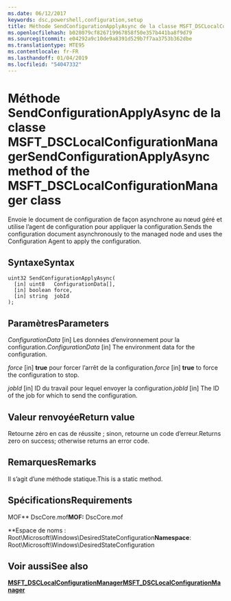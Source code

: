 ```yaml
---
ms.date: 06/12/2017
keywords: dsc,powershell,configuration,setup
title: Méthode SendConfigurationApplyAsync de la classe MSFT_DSCLocalConfigurationManager
ms.openlocfilehash: b028079cf826719967858f50e357b441ba8f9d79
ms.sourcegitcommit: e04292a9c10de9a8391d529b7f7aa3753b362dbe
ms.translationtype: MTE95
ms.contentlocale: fr-FR
ms.lasthandoff: 01/04/2019
ms.locfileid: "54047332"
---
```

# <a name="sendconfigurationapplyasync-method-of-the-msftdsclocalconfigurationmanager-class"></a><span data-ttu-id="f008b-103">Méthode SendConfigurationApplyAsync de la classe MSFT_DSCLocalConfigurationManager</span><span class="sxs-lookup"><span data-stu-id="f008b-103">SendConfigurationApplyAsync method of the MSFT_DSCLocalConfigurationManager class</span></span>

<span data-ttu-id="f008b-104">Envoie le document de configuration de façon asynchrone au nœud géré et utilise l’agent de configuration pour appliquer la configuration.</span><span class="sxs-lookup"><span data-stu-id="f008b-104">Sends the configuration document asynchronously to the managed node and uses the Configuration Agent to apply the configuration.</span></span>

## <a name="syntax"></a><span data-ttu-id="f008b-105">Syntaxe</span><span class="sxs-lookup"><span data-stu-id="f008b-105">Syntax</span></span>

```mof
uint32 SendConfigurationApplyAsync(
  [in] uint8   ConfigurationData[],
  [in] boolean force,
  [in] string  jobId
);
```

## <a name="parameters"></a><span data-ttu-id="f008b-106">Paramètres</span><span class="sxs-lookup"><span data-stu-id="f008b-106">Parameters</span></span>

<span data-ttu-id="f008b-107">*ConfigurationData* \[in\] Les données d’environnement pour la configuration.</span><span class="sxs-lookup"><span data-stu-id="f008b-107">*ConfigurationData* \[in\] The environment data for the configuration.</span></span>

<span data-ttu-id="f008b-108">*force* \[in\] **true** pour forcer l’arrêt de la configuration.</span><span class="sxs-lookup"><span data-stu-id="f008b-108">*force* \[in\] **true** to force the configuration to stop.</span></span>

<span data-ttu-id="f008b-109">*jobId* \[in\] ID du travail pour lequel envoyer la configuration.</span><span class="sxs-lookup"><span data-stu-id="f008b-109">*jobId* \[in\] The ID of the job for which to send the configuration.</span></span>

## <a name="return-value"></a><span data-ttu-id="f008b-110">Valeur renvoyée</span><span class="sxs-lookup"><span data-stu-id="f008b-110">Return value</span></span>

<span data-ttu-id="f008b-111">Retourne zéro en cas de réussite ; sinon, retourne un code d’erreur.</span><span class="sxs-lookup"><span data-stu-id="f008b-111">Returns zero on success; otherwise returns an error code.</span></span>

## <a name="remarks"></a><span data-ttu-id="f008b-112">Remarques</span><span class="sxs-lookup"><span data-stu-id="f008b-112">Remarks</span></span>

<span data-ttu-id="f008b-113">Il s’agit d’une méthode statique.</span><span class="sxs-lookup"><span data-stu-id="f008b-113">This is a static method.</span></span>

## <a name="requirements"></a><span data-ttu-id="f008b-114">Spécifications</span><span class="sxs-lookup"><span data-stu-id="f008b-114">Requirements</span></span>

<span data-ttu-id="f008b-115">MOF\*\* DscCore.mof</span><span class="sxs-lookup"><span data-stu-id="f008b-115">**MOF:** DscCore.mof</span></span>

<span data-ttu-id="f008b-116">\*\*Espace de noms : Root\Microsoft\Windows\DesiredStateConfiguration</span><span class="sxs-lookup"><span data-stu-id="f008b-116">**Namespace**: Root\Microsoft\Windows\DesiredStateConfiguration</span></span>

## <a name="see-also"></a><span data-ttu-id="f008b-117">Voir aussi</span><span class="sxs-lookup"><span data-stu-id="f008b-117">See also</span></span>

[<span data-ttu-id="f008b-118">**MSFT_DSCLocalConfigurationManager**</span><span class="sxs-lookup"><span data-stu-id="f008b-118">**MSFT_DSCLocalConfigurationManager**</span></span>](msft-dsclocalconfigurationmanager.md)